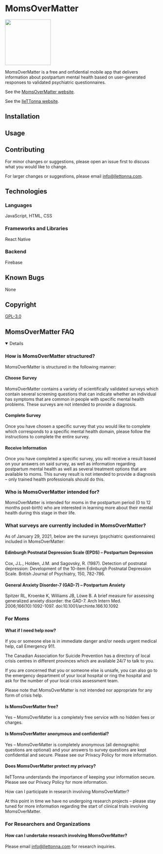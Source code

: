 # MomsOverMatter

<img src="https://github.com/faltynmateusz/MomsOverMatter/blob/main/Logo.png" width="150" height="150" />

MomsOverMatter is a free and onfidential mobile app that delivers information about postpartum mental health based on user-generated responses to validated psychiatric questionnaires.

See the [MomsOverMatter website](https://momsovermatter.ca/).

See the [lleTTonna website](https://llettonna.com/).

## Installation


## Usage


## Contributing

For minor changes or suggestions, please open an issue first to discuss what you would like to change. 

For larger changes or suggestions, please email info@llettonna.com. 

## Technologies


### Languages
JavaScript, HTML, CSS

### Frameworks and Libraries
React Native

### Backend 
Firebase 

## Known Bugs
None

## Copyright
[GPL-3.0](https://www.gnu.org/licenses/gpl-3.0.en.html)

## MomsOverMatter FAQ

<details open>

### How is MomsOverMatter structured?

MomsOverMatter is structured in the following manner:

#### Choose Survey

MomsOverMatter contains a variety of scientifically validated surveys which contain several screening questions that can indicate whether an individual has symptoms that are common in people with specific mental health problems. These surveys are not intended to provide a diagnosis. 

#### Complete Survey

Once you have chosen a specific survey that you would like to complete which corresponds to a specific mental health domain, please follow the instructions to complete the entire survey. 

#### Receive Information 

Once you have completed a specific survey, you will receive a result based on your answers on said survey, as well as information regarding postpartum mental health as well as several treatment options that are available to moms. This survey result is not intended to provide a diagnosis – only trained health professionals should do this. 

### Who is MomsOverMatter intended for? 

MomsOverMatter is intended for moms in the postpartum period (0 to 12 months post-birth) who are interested in learning more about their mental health during this stage in their life.  

### What surveys are currently included in MomsOverMatter?

As of January 29, 2021, below are the surveys (psychiatric questionnaires) included in MomsOverMatter:

#### Edinburgh Postnatal Depression Scale (EPDS) – Postpartum Depression 

Cox, J.L., Holden, J.M. and Sagovsky, R. (1987). Detection of postnatal depression: Development of the 10-item Edinburgh Postnatal Depression Scale. British Journal of Psychiatry, 150, 782-786.

#### General Anxiety Disorder-7 (GAD-7) – Postpartum Anxiety 

Spitzer RL, Kroenke K, Williams JB, Löwe B. A brief measure for assessing generalized anxiety disorder: the GAD-7. Arch Intern Med. 2006;166(10):1092-1097. doi:10.1001/archinte.166.10.1092

### For Moms

#### What if I need help now?

If you or someone else is in immediate danger and/or needs urgent medical help, call Emergency 911.

The Canadian Association for Suicide Prevention has a directory of local crisis centres in different provinces which are available 24/7 to talk to you.

If you are concerned that you or someone else is unsafe, you can also go to the emergency department of your local hospital or ring the hospital and ask for the number of your local crisis assessment team.

Please note that MomsOverMatter is not intended nor appropriate for any form of crisis help. 

#### Is MomsOverMatter free? 

Yes – MomsOverMatter is a completely free service with no hidden fees or charges. 

#### Is MomsOverMatter anonymous and confidential?

Yes – MomsOverMatter is completely anonymous (all demographic questions are optional) and your answers to survey questions are kept confidential and secure. Please see our Privacy Policy for more information. 

#### Does MomsOverMatter protect my privacy? 

lleTTonna understands the importance of keeping your information secure. Please see our Privacy Policy for more information. 

How can I participate in research involving MomsOverMatter? 

At this point in time we have no undergoing research projects – please stay tuned for more information regarding the start of clinical trials involving MomsOverMatter.

### For Researchers and Organizations

#### How can I undertake research involving MomsOverMatter? 

Please email info@llettonna.com for research inquiries. 

</details>

